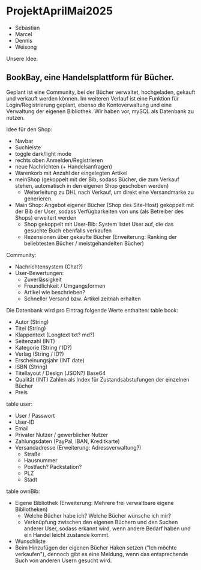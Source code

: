# ProjektAprilMai2025

-  Sebastian
-  Marcel
-  Dennis
-  Weisong

Unsere Idee: 
## BookBay, eine Handelsplattform für Bücher. 
Geplant ist eine Community, bei der Bücher verwaltet, hochgeladen, gekauft und verkauft werden können. 
Im weiteren Verlauf ist eine Funktion für Login/Registrierung geplant, ebenso die Kontoverwaltung und eine Verwaltung der eigenen Bibliothek.
Wir haben vor, mySQL als Datenbank zu nutzen.

Idee für den Shop:
  - Navbar
  - Suchleiste
  - toggle dark/light mode
  - rechts oben Anmelden/Registrieren
  - neue Nachrichten (+ Handelsanfragen)
  - Warenkorb mit Anzahl der eingelegten Artikel
  - meinShop (gekoppelt mit der Bib, sodass Bücher, die zum Verkauf stehen, automatisch in den eigenen Shop geschoben werden)
      - Weiterleitung zu DHL nach Verkauf, um direkt eine Versandmarke zu generieren.
  - Main Shop: Angebot eigener Bücher (Shop des Site-Host) gekoppelt mit der Bib der User, sodass Verfügbarkeiten von uns (als Betreiber des Shops) erweitert werden
      - Shop gekoppelt mit User-Bib: System listet User auf, die das gesuchte Buch ebenfalls verkaufen
      - Rezensionen über gekaufte Bücher (Erweiterung: Ranking der beliebtesten Bücher / meistgehandelten Bücher)

Community:
  - Nachrichtensystem (Chat?)
  - User-Bewertungen:
      - Zuverlässigkeit
      - Freundlichkeit / Umgangsformen
      - Artikel wie beschrieben?
      - Schneller Versand bzw. Artikel zeitnah erhalten

Die Datenbank wird pro Eintrag folgende Werte enthalten:
table book:
  - Autor (String)
  - Titel (String)
  - Klappentext (Longtext txt? md?)
  - Seitenzahl (INT)
  - Kategorie (String / ID?)
  - Verlag (String / ID?)
  - Erscheinungsjahr (INT date)
  - ISBN (String)
  - Titellayout / Design (JSON?) Base64
  - Qualität (INT) Zahlen als Index für Zustandsabstufungen der einzelnen Bücher
  - Preis

table user:
  - User / Passwort
  - User-ID
  - Email
  - Privater Nutzer / gewerblicher Nutzer
  - Zahlungsdaten (PayPal, IBAN, Kreditkarte)
  - Versandadresse (Erweiterung: Adressverwaltung?)
      - Straße
      - Hausnummer
      - Postfach? Packstation?
      - PLZ
      - Stadt

table ownBib:
  - Eigene Bibliothek (Erweiterung: Mehrere frei verwaltbare eigene Bibliotheken)
      - Welche Bücher habe ich? Welche Bücher wünsche ich mir?
      - Verknüpfung zwischen den eigenen Büchern und den Suchen anderer User, sodass erkannt wird, wenn andere Bedarf haben und ein Handel leicht zustande kommt.
  - Wunschliste
  - Beim Hinzufügen der eigenen Bücher Haken setzen ("Ich möchte verkaufen"), dennoch gibt es eine Meldung, wenn das entsprechende Buch von anderen Usern gesucht wird.

    

